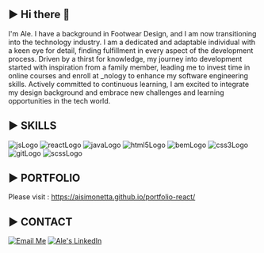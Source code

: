 ▶︎ Hi there 👋
---

I'm Ale. I have a background in Footwear Design, and I am now transitioning into the technology industry. I am a dedicated and adaptable individual with a keen eye for detail, finding fulfillment in every aspect of the development process. Driven by a thirst for knowledge, my journey into development started with inspiration from a family member, leading me to invest time in online courses and enroll at _nology to enhance my software engineering skills. Actively committed to continuous learning, I am excited to integrate my design background and embrace new challenges and learning opportunities in the tech world.

▶︎ SKILLS
---
![jsLogo](https://github.com/AISimonetta/AISimonetta/assets/122782260/d7c75bfd-ee5b-44a5-baae-e2d1e7030fcc)
![reactLogo](https://github.com/AISimonetta/AISimonetta/assets/122782260/acd3d4f9-ab58-4d08-b68b-bdcc72adab02)
![javaLogo](https://github.com/AISimonetta/AISimonetta/assets/122782260/1eafcd93-10a6-4d5b-873e-15c7f44a14c7)
![html5Logo](https://github.com/AISimonetta/AISimonetta/assets/122782260/c0aff806-69b5-4ba1-81d1-ca22f2083d35)
![bemLogo](https://github.com/AISimonetta/AISimonetta/assets/122782260/c1bf800c-d7f4-4fef-909d-de6d825e69b6)
![css3Logo](https://github.com/AISimonetta/AISimonetta/assets/122782260/15f59d6b-3bf7-4114-b8be-c9ea4c4cac62)
![gitLogo](https://github.com/AISimonetta/AISimonetta/assets/122782260/2b863507-8d44-4b89-aa7b-e69c873fe8fd)
![scssLogo](https://github.com/AISimonetta/AISimonetta/assets/122782260/1d1983be-9ea2-4ed5-85aa-a3bc67d60c59)

▶︎ PORTFOLIO
---

Please visit : https://aisimonetta.github.io/portfolio-react/

▶︎ CONTACT
---

[![Email Me](https://img.shields.io/badge/Email-Me-red?style=for-the-badge&logo=gmail&logoColor=white)](mailto:info@simonettaalejandra.com)
[![Ale's LinkedIn](https://img.shields.io/badge/-LinkedIn-blue?style=for-the-badge&logo=linkedin&logoColor=white)](www.linkedin.com/in/alejandrasimonetta)



